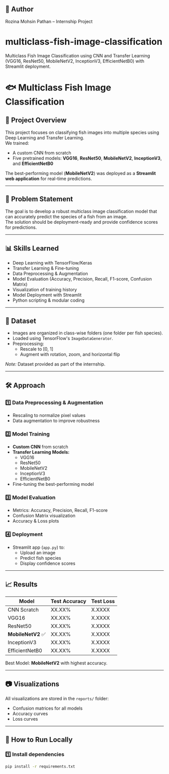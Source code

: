 ## 📌 Author
Rozina Mohsin Pathan – Internship Project

# multiclass-fish-image-classification
Multiclass Fish Image Classification using CNN and Transfer Learning (VGG16, ResNet50, MobileNetV2, InceptionV3, EfficientNetB0) with Streamlit deployment.
# 🐟 Multiclass Fish Image Classification

## 📌 Project Overview
This project focuses on classifying fish images into multiple species using Deep Learning and Transfer Learning.  
We trained:
- A custom CNN from scratch
- Five pretrained models: **VGG16**, **ResNet50**, **MobileNetV2**, **InceptionV3**, and **EfficientNetB0**

The best-performing model (**MobileNetV2**) was deployed as a **Streamlit web application** for real-time predictions.

---

## 🎯 Problem Statement
The goal is to develop a robust multiclass image classification model that can accurately predict the species of a fish from an image.  
The solution should be deployment-ready and provide confidence scores for predictions.

---

## 📊 Skills Learned
- Deep Learning with TensorFlow/Keras
- Transfer Learning & Fine-tuning
- Data Preprocessing & Augmentation
- Model Evaluation (Accuracy, Precision, Recall, F1-score, Confusion Matrix)
- Visualization of training history
- Model Deployment with Streamlit
- Python scripting & modular coding

---

## 📂 Dataset
- Images are organized in class-wise folders (one folder per fish species).
- Loaded using TensorFlow's `ImageDataGenerator`.
- Preprocessing:
  - Rescale to [0, 1]
  - Augment with rotation, zoom, and horizontal flip

*Note:* Dataset provided as part of the internship.

---

## 🛠️ Approach

### 1️⃣ Data Preprocessing & Augmentation
- Rescaling to normalize pixel values
- Data augmentation to improve robustness

### 2️⃣ Model Training
- **Custom CNN** from scratch
- **Transfer Learning Models:**
  - VGG16
  - ResNet50
  - MobileNetV2
  - InceptionV3
  - EfficientNetB0
- Fine-tuning the best-performing model

### 3️⃣ Model Evaluation
- Metrics: Accuracy, Precision, Recall, F1-score
- Confusion Matrix visualization
- Accuracy & Loss plots

### 4️⃣ Deployment
- Streamlit app (`app.py`) to:
  - Upload an image
  - Predict fish species
  - Display confidence scores

---

## 📈 Results

| Model           | Test Accuracy | Test Loss |
|-----------------|--------------|-----------|
| CNN Scratch     | XX.XX%       | X.XXXX    |
| VGG16           | XX.XX%       | X.XXXX    |
| ResNet50        | XX.XX%       | X.XXXX    |
| **MobileNetV2** ✅ | XX.XX%   | X.XXXX    |
| InceptionV3     | XX.XX%       | X.XXXX    |
| EfficientNetB0  | XX.XX%       | X.XXXX    |

Best Model: **MobileNetV2** with highest accuracy.

---

## 📷 Visualizations
All visualizations are stored in the `reports/` folder:
- Confusion matrices for all models
- Accuracy curves
- Loss curves

---

## 🚀 How to Run Locally

### 1️⃣ Install dependencies
```bash
pip install -r requirements.txt
